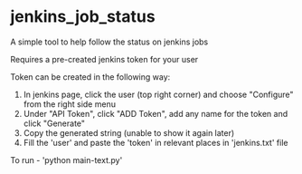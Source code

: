 # jenkins_job_status

A simple tool to help follow the status on jenkins jobs

Requires a pre-created jenkins token for your user

Token can be created in the following way:
 1. In jenkins page, click the user (top right corner) and choose "Configure" from the right side menu
 2. Under "API Token", click "ADD Token", add any name for the token and click "Generate"
 3. Copy the generated string (unable to show it again later)
 4. Fill the 'user' and paste the 'token' in relevant places in 'jenkins.txt' file

To run - 'python main-text.py'
